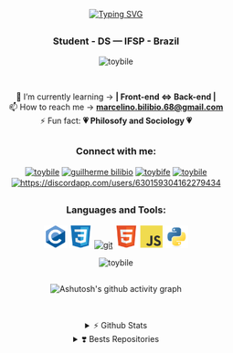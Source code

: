 <div align="center">


[![Typing SVG](https://readme-typing-svg.herokuapp.com?font=Bree+Serif&size=40&pause=2000&color=C54CF7&center=true&vCenter=true&width=500&height=80&lines=Hi+there+%F0%9F%91%8B)](https://git.io/typing-svg)
##
<h3>Student - DS — IFSP - Brazil</h3>

  <!-- Visits Counter -->
  <p><img src="https://visit-counter.vercel.app/counter.png?page=https%3A%2F%2Fgithub.com%2Ftoybile&s=40&c=ff0088&bg=00000000&no=5&ff=digi&tb=&ta=" alt="toybile"></p>
  <!-------------------->
  
  <br>
  
  🌱 I’m currently learning -> **| Front-end <=> Back-end |** <br>
  📫 How to reach me -> **marcelino.bilibio.68@gmail.com** <br>
  ⚡ Fun fact: **💗 Philosofy and Sociology 💗** <br>
  
  ##
  
  <!-- Social Medias -->
  <h3>Connect with me:</h3>
  <p>
  <a href="https://twitter.com/toybile" target="_blank">
    <img align="center" src="https://raw.githubusercontent.com/rahuldkjain/github-profile-readme-generator/master/src/images/icons/Social/twitter.svg" alt="toybile" height="30" width="40"/></a>
  <a href="https://www.facebook.com/profile.php?id=100072040628341&mibextid=ZbWKwL" target="_blank">
    <img align="center" src="https://raw.githubusercontent.com/rahuldkjain/github-profile-readme-generator/master/src/images/icons/Social/facebook.svg" alt="guilherme bilibio" height="30" width="40"/></a>
  <a href="https://instagram.com/toybife" target="_blank">
    <img align="center" src="https://raw.githubusercontent.com/rahuldkjain/github-profile-readme-generator/master/src/images/icons/Social/instagram.svg" alt="toybife" height="30" width="40"/></a>
  <a href="https://www.youtube.com/@toybile" target="_blank">
    <img align="center" src="https://raw.githubusercontent.com/maurodesouza/profile-readme-generator/master/src/assets/icons/social/youtube/default.svg" alt="toybile" height="30" width="40"/></a>
  <a href="https://discord.com/users/630159304162279434" target="_blank">
    <img align="center" src="https://raw.githubusercontent.com/maurodesouza/profile-readme-generator/master/src/assets/icons/social/discord/default.svg" alt="https://discordapp.com/users/630159304162279434" height="30" width="40"/></a>
  </p>
  <!------------------->

  ##
  
  <!-- Languages and Tools I know (icons) -->
  <h3>Languages and Tools:</h3>
  <p>
  <a href="https://www.cprogramming.com/" target="_blank" rel="noreferrer">
    <img src="https://raw.githubusercontent.com/devicons/devicon/master/icons/c/c-original.svg" alt="c" width="40" height="40"/></a>
  <a href="https://www.w3schools.com/css/" target="_blank" rel="noreferrer">
    <img src="https://raw.githubusercontent.com/devicons/devicon/master/icons/css3/css3-original.svg" alt="css3" width="40" height="40"/></a>
  <a href="https://git-scm.com/" target="_blank" rel="noreferrer">
    <img src="https://www.vectorlogo.zone/logos/git-scm/git-scm-icon.svg" alt="git" width="40" height="40"/></a>
  <a href="https://www.w3.org/html/" target="_blank" rel="noreferrer">
    <img src="https://raw.githubusercontent.com/devicons/devicon/master/icons/html5/html5-original.svg" alt="html5" width="40" height="40"/></a>
  <a href="https://developer.mozilla.org/en-US/docs/Web/JavaScript" target="_blank" rel="noreferrer">
    <img src="https://raw.githubusercontent.com/devicons/devicon/master/icons/javascript/javascript-original.svg" alt="javascript" width="40" height="40"/></a>
  <a href="https://www.python.org" target="_blank" rel="noreferrer">
    <img src="https://raw.githubusercontent.com/devicons/devicon/master/icons/python/python-original.svg" alt="python" width="40" height="40"/></a>
  </p>
  <!---------------------------------------->
  
  <!-- Most Used Languages -->
  <img src="https://github-readme-stats.vercel.app/api/top-langs?username=toybile&show_icons=true&locale=en&layout=compact" alt="toybile">
  <!------------------------->

  <!-- ############################################################################################################################################################################################################################################ -->
  
  ##
  
  <!-- Contribution Graph -->
  ![Ashutosh's github activity graph](https://contribution.catsjuice.com/_/toybile?chart=3dbar&gap=0.3&scale=2&animation=wave&animation_duration=1&animation_delay=0.05&animation_amplitude=20&animation_frequency=0.5&animation_wave_center=0_4&format=svg&weeks=30&theme=sunset)
  <!------------------------>

  ##

  <!-- ############################################################################################################################################################################################################################################ -->
  
  <br>
  
  <!-- Stats -->
  <details>
    <summary>⚡ Github Stats</summary>
    <br>
    <p>
    <img src="https://github-readme-stats.vercel.app/api?username=toybile&theme=react&border_radius=25&show_icons=true&hide_border=false&count_private=true&card_width=500&card_height=200" alt="toybile">
    <!-- |Blueberry| |React| |Graywhite| |Bear| |Buefy| |Monokai| |Dracula| -->
    </p>
    <img src="https://github-readme-streak-stats.herokuapp.com?user=toybile&theme=apprentice&border_radius=25&card_width=450&card_height=180">
    <!-- |dark-minimalist| |iceberg| |whatsapp-dark| |blue-navy| |github-dark-theme| |apprentice| |violet-punch| |violet-dark| |windows-dark| |git-dark| |android-dark| |yellow-dark| |hacker| |github-dark-blue| |github-dark| |javascript-dark| |holi-theme|
         |monokai-metallian| |dark-smoky| |soft-green| |black-ice| |blueberry-duo| |react| |graywhite| |bear| |buefy-dark| |monokai| |dracula| -->
    <br><br>
    <br>
  </details>
  <!----------->
  
  <!-- Repositories -->
  <details>
    <summary>❣️ Bests Repositories</summary>
    <br>
    <p>
    <a href="https://github.com/toybile/Oshi-No-Ko">
      <img src="https://github-readme-stats.vercel.app/api/pin/?username=toybile&repo=Oshi-No-Ko&theme=monokai&border_radius=10"></a>
    <br>
    <a href="https://github.com/toybile/Study">
      <img src="https://github-readme-stats.vercel.app/api/pin/?username=toybile&repo=Study&theme=monokai&border_radius=10"></a>
    </p>
  </details>
  <!------------------>

  <br>

</div>

